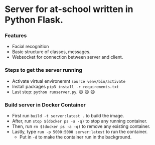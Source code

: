 # Server for at-school written in Python Flask.

### Features

* Facial recognition
* Basic structure of classes, messages.
* Websocket for connection between server and client.

### Steps to get the server running

* Activate virtual environemnt `source venv/bin/activate`
* Install packages `pip3 install -r requirements.txt`
* Last step: `python runserver.py`. :smile: :smile: :smile:

### Build server in Docker Container
*   First run `build -t server:latest .` to build the image.
*   After, run `stop $(docker ps -a -q)` to stop any running container.
*   Then, run `rm $(docker ps -a -q)` to remove any existing container.
*   Lastly, type `run -p 5000:5000 server:latest` to run the container. 
    *   Put in `-d` to make the container run in the background.
